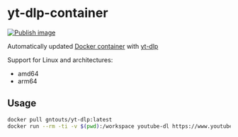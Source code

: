 # yt-dlp-container

[![Publish image](https://github.com/gntouts/yt-dlp-container/actions/workflows/push.yml/badge.svg)](https://github.com/gntouts/yt-dlp-container/actions/workflows/push.yml)

Automatically updated [Docker container](https://hub.docker.com/repository/docker/gntouts/yt-dlp) with [yt-dlp](https://github.com/yt-dlp/yt-dlp/)

Support for Linux and architectures:

- amd64
- arm64

## Usage

```bash
docker pull gntouts/yt-dlp:latest
docker run --rm -ti -v $(pwd):/workspace youtube-dl https://www.youtube.com/watch?v=2xx_2XNxxfA
```